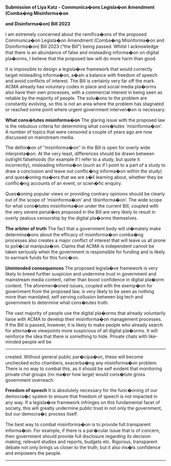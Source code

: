 **Submission of Liya Katz - Communica�ons Legisla�on Amendment (Comba�ng Misinforma�on**

**and Disinforma�on) Bill 2023**

I am extremely concerned about the ramifica�ons of the proposed Communica�on Legisla�on
Amendment (Comba�ng Misinforma�on and Disinforma�on) Bill 2023 (“the Bill”) being passed.
Whilst I acknowledge that there is an abundance of false and misleading informa�on on digital
pla�orms, I believe that the proposed law will do more harm than good.

It is impossible to design a legisla�ve framework that would correctly target misleading informa�on,
a�ain a balance with freedom of speech and avoid conflicts of interest. The Bill is certainly very far off
the mark. ACMA already has voluntary codes in place and social media pla�orms also have their own
processes, with a commercial interest in being seen as reliable by the majority of people. The solu�ons
to the problem are constantly evolving, so this is not an area where the problem has stagnated or
reached some point where urgent government interven�on is necessary.

**What cons�tutes misinforma�on**
The glaring issue with the proposed law is the nebulous criteria for determining what cons�tutes
'misinforma�on'. A number of topics that were censored a couple of years ago are now discussed on
mainstream media.

The defini�on of ‘’misinforma�on’’ in the Bill is open for overly wide interpreta�on. At the very least,
differences should be drawn between outright falsehoods (for example if I refer to a study, but quote
it incorrectly), misleading informa�on (such as if I point to a part of a study to draw a conclusion and
leave out conflic�ng informa�on within the study) and ques�oning ma�ers that we are s�ll learning
about, whether they be conflic�ng accounts of an event, or scien�fic enquiry.

Ques�oning popular views or providing contrary opinions should be clearly out of the scope of
‘misinforma�on’ and ‘disinforma�on’. The wide scope for what cons�tutes misinforma�on under the
current Bill, coupled with the very severe penal�es proposed in the Bill are very likely to result in overly
zealous censorship by the digital pla�orms themselves.

**The arbiter of truth**
The fact that a government body will ul�mately make determina�ons about the efficacy of
misinforma�on comba�ng processes also creates a major conflict of interest that will leave us all
prone to poli�cal manipula�on. Claims that ACMA is independent cannot be taken seriously when the
government is responsible for funding and is likely to earmark funds for this func�on.

**Unintended consequences**
The proposed legisla�ve framework is very likely to breed further suspicion and undermine trust in
government and mainstream media content, rather than boost confidence in digital pla�orm content.
The aforemen�oned issues, coupled with the exemp�on for government from the proposed law, is
very likely to be seen as nothing more than mandated, self serving collusion between big tech and
government to determine what cons�tutes truth.

The vast majority of people use the digital pla�orms that already voluntarily liaise with ACMA to
develop their misinforma�on management processes. If the Bill is passed, however, it is likely to make
people who already search for alterna�ve viewpoints more suspicious of all digital pla�orms. It will
reinforce the idea that there is something to hide. Private chats with like-minded people will be


-----

created. Without general public par�cipa�on, these will become unchecked echo chambers,
exacerba�ng any misinforma�on problem. There is no way to combat this, as it should be self evident
that monitoring private chat groups (no ma�er how large) would cons�tute gross government
overreach.

**Freedom of speech**
It is absolutely necessary for the func�oning of our democra�c system to ensure that freedom of
speech is not impacted in any way. If a legisla�ve framework infringes on this fundamental facet of
society, this will greatly undermine public trust in not only the government, but our democra�c process
itself.

The best way to combat misinforma�on is to provide full transparent informa�on. For example, if there
is a par�cular issue that is of concern, then government should provide full disclosure regarding its
decision making, relevant studies and reports, budgets etc. Rigorous, transparent debate not only
brings us closer to the truth, but it also ins�ls confidence and empowers the people.


-----

